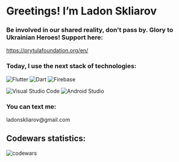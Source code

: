 <h1>Greetings! I’m Ladon Skliarov</h1>

<h3>Be involved in our shared reality, don't pass by. Glory to Ukrainian Heroes! Support here:</h3>
<a href="https://prytulafoundation.org/en/">https://prytulafoundation.org/en/</a>

<h3>Today, I use the next stack of technologies:</h3>

![Flutter](https://img.shields.io/badge/Flutter-%2302569B.svg?style=for-the-badge&logo=Flutter&logoColor=white)
![Dart](https://img.shields.io/badge/dart-%230175C2.svg?style=for-the-badge&logo=dart&logoColor=white)
![Firebase](https://img.shields.io/badge/Firebase-039BE5?style=for-the-badge&logo=Firebase&logoColor=white)

![Visual Studio Code](https://img.shields.io/badge/Visual%20Studio%20Code-0078d7.svg?style=for-the-badge&logo=visual-studio-code&logoColor=white)
![Android Studio](https://img.shields.io/badge/Android%20Studio-3DDC84.svg?style=for-the-badge&logo=android-studio&logoColor=white)

<h3>You can text me:</h3>
<a>ladonskliarov@gmail.com</a>

<h2>Codewars statistics:</h2>

![codewars](https://www.codewars.com/users/Ladon%20Skliarov/badges/large)
